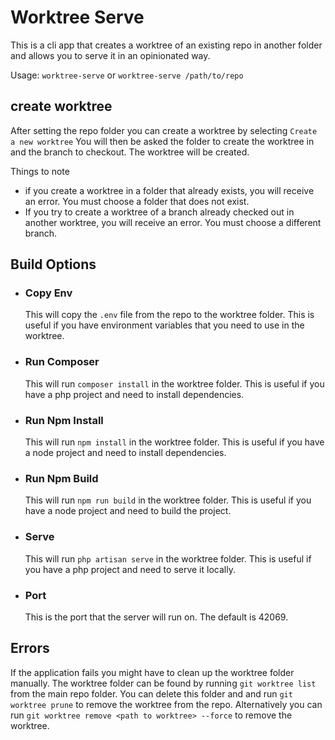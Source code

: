  # Worktree Serve

This is a cli app that creates a worktree of an existing repo in another folder and allows you to serve it in an opinionated way.

Usage:
  `worktree-serve`
or
  `worktree-serve /path/to/repo`

## create worktree
  After setting the repo folder you can create a worktree by selecting `Create a new worktree`
    You will then be asked the folder to create the worktree in and the branch to checkout.
    The worktree will be created.
    
Things to note
- if you create a worktree in a folder that already exists, you will receive an error. You must choose a folder that does not exist.
- If you try to create a worktree of a branch already checked out in another worktree, you will receive an error. You must choose a different branch.

## Build Options

- ### Copy Env
  This will copy the `.env` file from the repo to the worktree folder. This is useful if you have environment variables that you need to use in the worktree.

- ### Run Composer
    This will run `composer install` in the worktree folder. This is useful if you have a php project and need to install dependencies.
- ### Run Npm Install
    This will run `npm install` in the worktree folder. This is useful if you have a node project and need to install dependencies.
- ### Run Npm Build
    This will run `npm run build` in the worktree folder. This is useful if you have a node project and need to build the project.
- ### Serve
    This will run `php artisan serve` in the worktree folder. This is useful if you have a php project and need to serve it locally.
- ### Port
    This is the port that the server will run on. The default is 42069.

## Errors

If the application fails you might have to clean up the worktree folder manually. 
The worktree folder can be found by running `git worktree list` from the main repo folder.
You can delete this folder and and run `git worktree prune` to remove the worktree from the repo.
Alternatively you can run `git worktree remove <path to worktree> --force` to remove the worktree.
